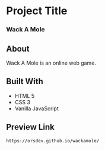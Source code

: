 # Project Title

### Wack A Mole

## About

Wack A Mole is an online web game.

## Built With

* HTML 5
* CSS 3
* Vanilla JavaScript

## Preview Link

	https://orsdev.github.io/wackamole/
